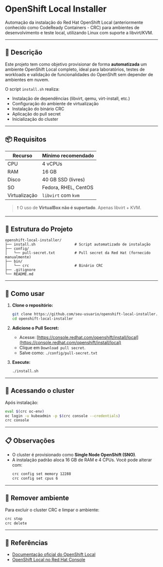 # OpenShift Local Installer

Automação da instalação do Red Hat OpenShift Local (anteriormente conhecido como CodeReady Containers - CRC) para ambientes de desenvolvimento e teste local, utilizando Linux com suporte a libvirt/KVM.

---

## 📌 Descrição

Este projeto tem como objetivo provisionar de forma **automatizada** um ambiente OpenShift Local completo, ideal para laboratórios, testes de workloads e validação de funcionalidades do OpenShift sem depender de ambientes em nuvem.

O script `install.sh` realiza:

- Instalação de dependências (libvirt, qemu, virt-install, etc.)
- Configuração do ambiente de virtualização
- Instalação do binário CRC
- Aplicação do pull secret
- Inicialização do cluster

---

## 📦 Requisitos

| Recurso        | Mínimo recomendado       |
|----------------|--------------------------|
| CPU            | 4 vCPUs                  |
| RAM            | 16 GB                    |
| Disco          | 40 GB SSD (livres)       |
| SO             | Fedora, RHEL, CentOS     |
| Virtualização  | `libvirt` com `kvm`      |

> ❗ O uso de **VirtualBox não é suportado**. Apenas libvirt + KVM.

---

## 📁 Estrutura do Projeto

```
openshift-local-installer/
├── install.sh                  # Script automatizado de instalação
├── config/
│   └── pull-secret.txt         # Pull secret da Red Hat (fornecido manualmente)
├── bin/
│   └── crc                     # Binário CRC
├── .gitignore
└── README.md
```

---

## 🚀 Como usar

1. **Clone o repositório:**
   ```bash
   git clone https://github.com/seu-usuario/openshift-local-installer.git
   cd openshift-local-installer
   ```

2. **Adicione o Pull Secret:**
   - Acesse: [https://console.redhat.com/openshift/install/local](https://console.redhat.com/openshift/install/local)
   - Clique em `Download pull secret`.
   - Salve como: `./config/pull-secret.txt`

3. **Execute:**
   ```bash
   ./install.sh
   ```

---

## 🧪 Acessando o cluster

Após instalação:

```bash
eval $(crc oc-env)
oc login -u kubeadmin -p $(crc console --credentials)
crc console
```

---

## 📋 Observações

- O cluster é provisionado como **Single Node OpenShift (SNO)**.
- A instalação padrão aloca 16 GB de RAM e 4 CPUs. Você pode alterar com:
  ```bash
  crc config set memory 12288
  crc config set cpus 6
  ```

---

## 🧼 Remover ambiente

Para excluir o cluster CRC e limpar o ambiente:

```bash
crc stop
crc delete
```

---

## 📘 Referências

- [Documentação oficial do OpenShift Local](https://www.redhat.com/en/blog/install-openshift-local)
- [OpenShift Local no Red Hat Console](https://console.redhat.com/openshift/create/local)
